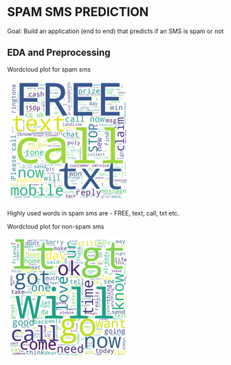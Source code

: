 # SPAM SMS PREDICTION

<p> Goal: Build an application (end to end) that predicts if an SMS is spam or not </p>

## EDA and Preprocessing

<p>Wordcloud plot for spam sms</p>

<img src="plots/wc1.png">

<p> Highly used words in spam sms are - FREE, text, call, txt etc.

<p>Wordcloud plot for non-spam sms</p>

<img src="plots/wc2.png">




